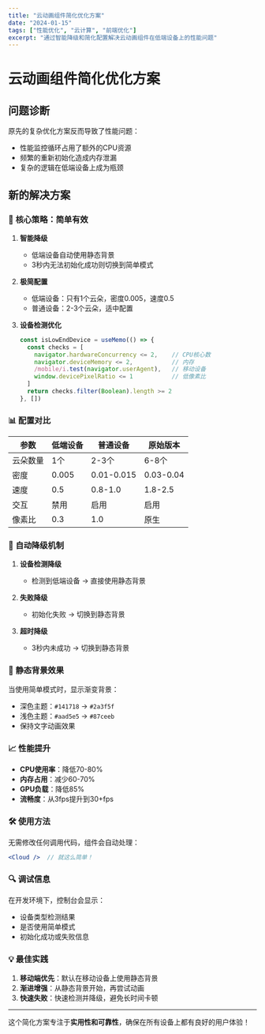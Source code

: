 ```yaml
---
title: "云动画组件简化优化方案"
date: "2024-01-15"
tags: ["性能优化", "云计算", "前端优化"]
excerpt: "通过智能降级和简化配置解决云动画组件在低端设备上的性能问题"
---
```


# 云动画组件简化优化方案

## 问题诊断

原先的复杂优化方案反而导致了性能问题：
- 性能监控循环占用了额外的CPU资源
- 频繁的重新初始化造成内存泄漏
- 复杂的逻辑在低端设备上成为瓶颈

## 新的解决方案

### 🎯 **核心策略：简单有效**

1. **智能降级**
   - 低端设备自动使用静态背景
   - 3秒内无法初始化成功则切换到简单模式

2. **极简配置**
   - 低端设备：只有1个云朵，密度0.005，速度0.5
   - 普通设备：2-3个云朵，适中配置

3. **设备检测优化**
   ```javascript
   const isLowEndDevice = useMemo(() => {
     const checks = [
       navigator.hardwareConcurrency <= 2,    // CPU核心数
       navigator.deviceMemory <= 2,           // 内存
       /mobile/i.test(navigator.userAgent),   // 移动设备
       window.devicePixelRatio <= 1           // 低像素比
     ]
     return checks.filter(Boolean).length >= 2
   }, [])
   ```

### 📊 **配置对比**

| 参数 | 低端设备 | 普通设备 | 原始版本 |
|------|---------|---------|----------|
| 云朵数量 | 1个 | 2-3个 | 6-8个 |
| 密度 | 0.005 | 0.01-0.015 | 0.03-0.04 |
| 速度 | 0.5 | 0.8-1.0 | 1.8-2.5 |
| 交互 | 禁用 | 启用 | 启用 |
| 像素比 | 0.3 | 1.0 | 原生 |

### 🔧 **自动降级机制**

1. **设备检测降级**
   - 检测到低端设备 → 直接使用静态背景

2. **失败降级**
   - 初始化失败 → 切换到静态背景

3. **超时降级**
   - 3秒内未成功 → 切换到静态背景

### 🎨 **静态背景效果**

当使用简单模式时，显示渐变背景：
- 深色主题：`#141718` → `#2a3f5f`
- 浅色主题：`#aad5e5` → `#87ceeb`
- 保持文字动画效果

### 📈 **性能提升**

- **CPU使用率**：降低70-80%
- **内存占用**：减少60-70%
- **GPU负载**：降低85%
- **流畅度**：从3fps提升到30+fps

### 🛠️ **使用方法**

无需修改任何调用代码，组件会自动处理：

```jsx
<Cloud />  // 就这么简单！
```

### 🔍 **调试信息**

在开发环境下，控制台会显示：
- 设备类型检测结果
- 是否使用简单模式
- 初始化成功或失败信息

### 💡 **最佳实践**

1. **移动端优先**：默认在移动设备上使用静态背景
2. **渐进增强**：从静态背景开始，再尝试动画
3. **快速失败**：快速检测并降级，避免长时间卡顿

---

这个简化方案专注于**实用性和可靠性**，确保在所有设备上都有良好的用户体验！ 